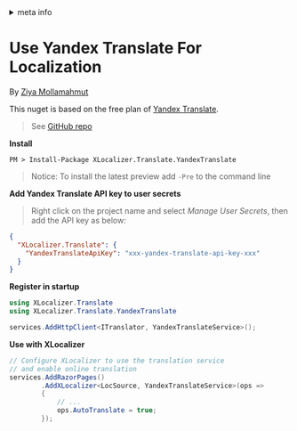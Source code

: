 <!-- meta tags details, will be assigned to meta tags inside header by js -->
<div id="meta-info">
<details><summary>meta info</summary>

> * Title: <i id="md-title">Use Yandex Translate For Localization</i>
> * Keywords: <i id="md-keywords">localization, asp.net-core, translate, online, yandex, service</i>
> * Description: <i id="md-description">Learn how to use yandex translation service for localization of Asp.Net Core web apps with XLocalizer.Translate.</i>
> * Author: <i id="md-author">Ziya Mollamahmut</i>
> * Date: <i id="md-date">08-Aug-2020</i>
> * Image: <i id="md-image">https://github.com/LazZiya/Docs/raw/master/XLocalizer/v1.0/images/xlocalizer-logo.png</i>
> * Image-alt: <i id="md-image-alt">XLocalizer Logo</i>
> * Version: <i id="md-version">v1.0</i>

</details>
</div>

# Use Yandex Translate For Localization

By [Ziya Mollamahmut](https://github.com/LazZiya)

This nuget is based on the free plan of [Yandex Translate](https://tech.yandex.com/translate/).

> See [GitHub repo](https://github.com/LazZiya/XLocalizer.Translate.YandexTranslate)

**Install**
````
PM > Install-Package XLocalizer.Translate.YandexTranslate
````

> Notice: To install the latest preview add `-Pre` to the command line

**Add Yandex Translate API key to user secrets**
> Right click on the project name and select _Manage User Secrets_, then add the API key as below:

````json
{
  "XLocalizer.Translate": {
    "YandexTranslateApiKey": "xxx-yandex-translate-api-key-xxx"
  }
}
````

**Register in startup**
````csharp
using XLocalizer.Translate
using XLocalizer.Translate.YandexTranslate

services.AddHttpClient<ITranslator, YandexTranslateService>();
````

**Use with XLocalizer**
````csharp
// Configure XLocalizer to use the translation service 
// and enable online translation
services.AddRazorPages()
        .AddXLocalizer<LocSource, YandexTranslateService>(ops =>
        {
            // ...
            ops.AutoTranslate = true;
        });
````


